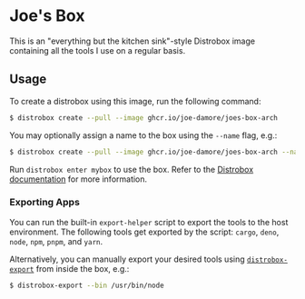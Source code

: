 # Joe's Box
This is an "everything but the kitchen sink"-style Distrobox image containing all the tools I use on a regular basis.

## Usage

To create a distrobox using this image, run the following command:

```bash
$ distrobox create --pull --image ghcr.io/joe-damore/joes-box-arch
```

You may optionally assign a name to the box using the `--name` flag, e.g.:

```bash
$ distrobox create --pull --image ghcr.io/joe-damore/joes-box-arch --name mybox
```

Run `distrobox enter mybox` to use the box. Refer to the [Distrobox documentation](https://distrobox.it/#distrobox) for more information.

### Exporting Apps

You can run the built-in `export-helper` script to export the tools to the host environment. The following tools get exported by the script: `cargo`, `deno`, `node`, `npm`, `pnpm`, and `yarn`.

Alternatively, you can manually export your desired tools using [`distrobox-export`](https://distrobox.it/usage/distrobox-export/) from inside the box, e.g.:

```bash
$ distrobox-export --bin /usr/bin/node
```
